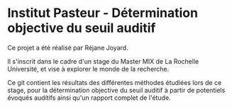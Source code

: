 # Institut Pasteur - Détermination objective du seuil auditif

Ce projet a été réalisé par Réjane Joyard.

Il s'inscrit dans le cadre d'un stage du Master MIX de La Rochelle Université, et vise à explorer le monde de la recherche.

Ce git contient les résultats des différentes méthodes étudiées lors de ce stage, pour la détermination objective du seuil auditif à partir de potentiels évoqués auditifs ainsi qu'un rapport complet de l'étude.
